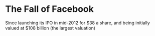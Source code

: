 # The Fall of Facebook

Since launching its IPO in mid-2012 for $38 a share, and being initially valued at $108 billion (the largest valuation)
